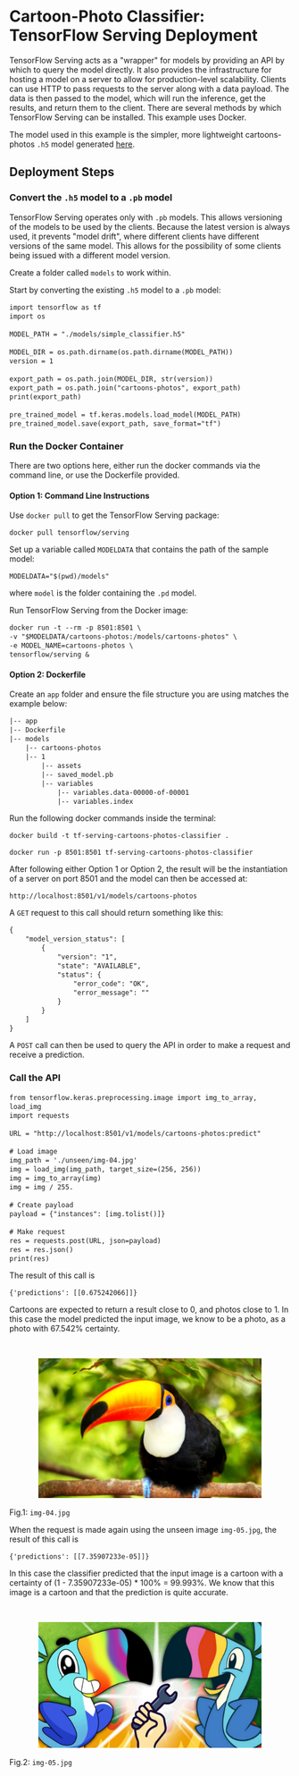 # Cartoon-Photo Classifier: TensorFlow Serving Deployment

TensorFlow Serving acts as a "wrapper" for models by providing an API by which to query the model directly. It also provides the infrastructure for hosting a model on a server to allow for production-level scalability. Clients can use HTTP to pass requests to the server along with a data payload. The data is then passed to the model, which will run the inference, get the results, and return them to the client. There are several methods by which TensorFlow Serving can be installed. This example uses Docker.

The model used in this example is the simpler, more lightweight cartoons-photos ```.h5``` model generated [here](https://github.com/Carla-de-Beer/cartoon-photo-classifier/tree/main/classifier).


## Deployment Steps
### Convert the ```.h5``` model to a ```.pb``` model

TensorFlow Serving operates only with ```.pb``` models. This allows versioning of the models to be used by the clients. Because the latest version is always used, it prevents "model drift", where different clients have different versions of the same model. This allows for the possibility of some clients being issued with a different model version.

Create a folder called ```models``` to work within.

Start by converting the existing ```.h5``` model to a ```.pb``` model:

```
import tensorflow as tf
import os

MODEL_PATH = "./models/simple_classifier.h5"

MODEL_DIR = os.path.dirname(os.path.dirname(MODEL_PATH))
version = 1

export_path = os.path.join(MODEL_DIR, str(version))
export_path = os.path.join("cartoons-photos", export_path)
print(export_path)

pre_trained_model = tf.keras.models.load_model(MODEL_PATH)
pre_trained_model.save(export_path, save_format="tf")
```

### Run the Docker Container
There are two options here, either run the docker commands via the command line, or use the Dockerfile provided.

#### Option 1: Command Line Instructions

Use ```docker pull``` to get the TensorFlow Serving package:

```
docker pull tensorflow/serving
```

Set up a variable called ```MODELDATA``` that contains the path of the sample model:

```
MODELDATA="$(pwd)/models"
```

where ```model``` is the folder containing the ```.pd``` model.

Run TensorFlow Serving from the Docker image:

```
docker run -t --rm -p 8501:8501 \
-v "$MODELDATA/cartoons-photos:/models/cartoons-photos" \
-e MODEL_NAME=cartoons-photos \
tensorflow/serving &
```

#### Option 2: Dockerfile

Create an ```app``` folder and ensure the file structure you are using matches the example below:

```
|-- app
|-- Dockerfile
|-- models
    |-- cartoons-photos
    |-- 1
        |-- assets
        |-- saved_model.pb
        |-- variables
            |-- variables.data-00000-of-00001
            |-- variables.index
```

Run the following docker commands inside the terminal:

```
docker build -t tf-serving-cartoons-photos-classifier .
```
```
docker run -p 8501:8501 tf-serving-cartoons-photos-classifier
```

After following either Option 1 or Option 2, the result will be the instantiation of
a server on port 8501 and the model can then be accessed at:

```
http://localhost:8501/v1/models/cartoons-photos
```

A ```GET``` request to this call should return something like this:

```
{
    "model_version_status": [
        {
            "version": "1",
            "state": "AVAILABLE",
            "status": {
                "error_code": "OK",
                "error_message": ""
            }
        }
    ]
}
```

A ```POST``` call can then be used to query the API in order to make a request and receive a prediction.

### Call the API
```
from tensorflow.keras.preprocessing.image import img_to_array, load_img
import requests

URL = "http://localhost:8501/v1/models/cartoons-photos:predict"

# Load image
img_path = './unseen/img-04.jpg'
img = load_img(img_path, target_size=(256, 256))
img = img_to_array(img)
img = img / 255.

# Create payload
payload = {"instances": [img.tolist()]}

# Make request
res = requests.post(URL, json=payload)
res = res.json()
print(res)
```

The result of this call is

```
{'predictions': [[0.675242066]]}
```

Cartoons are expected to return a result close to 0, and photos close to 1. In this case the model predicted the input image, we know to be a photo, as a photo with 67.542% certainty.

<br/>
<p align="center">
  <img src="unseen/img-04.jpg" width="400px" alt="img-04.jpg"/>
  <figcaption>Fig.1: <code>img-04.jpg</code></figcaption>
</p>

When the request is made again using the unseen image ```img-05.jpg```, the result of this call is

```
{'predictions': [[7.35907233e-05]]}
```

In this case the classifier predicted that the input image is a cartoon with a certainty of (1 - 7.35907233e-05) * 100% = 99.993%. We know that this image is a cartoon and that the prediction is quite accurate.

<br/>
<p align="center">
  <img src="unseen/img-05.jpg" width="400px" alt="img-05.jpg"/>
  <figcaption>Fig.2: <code>img-05.jpg</code></figcaption>
</p>
